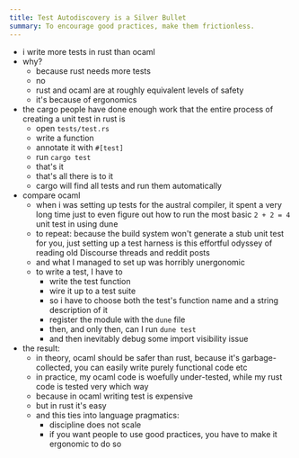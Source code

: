 ```yaml
---
title: Test Autodiscovery is a Silver Bullet
summary: To encourage good practices, make them frictionless.
---
```


- i write more tests in rust than ocaml
- why?
    - because rust needs more tests
    - no
    - rust and ocaml are at roughly equivalent levels of safety
    - it's because of ergonomics
- the cargo people have done enough work that the entire process of creating a unit test in rust is
    - open `tests/test.rs`
    - write a function
    - annotate it with `#[test]`
    - run `cargo test`
    - that's it
    - that's all there is to it
    - cargo will find all tests and run them automatically
- compare ocaml
    - when i was setting up tests for the austral compiler, it spent a very long time just to even figure out how to run the most basic `2 + 2 = 4` unit test in using dune
    - to repeat: because the build system won't generate a stub unit test for you, just setting up a test harness is this effortful odyssey of reading old Discourse threads and reddit posts
    - and what I managed to set up was horribly unergonomic
    - to write a test, I have to
        - write the test function
        - wire it up to a test suite
        - so i have to choose both the test's function name and a string description of it
        - register the module with the `dune` file
        - then, and only then, can I run `dune test`
        - and then inevitably debug some import visibility issue
- the result:
    - in theory, ocaml should be safer than rust, because it's garbage-collected, you can easily write purely functional code etc
    - in practice, my ocaml code is woefully under-tested, while my rust code is tested very which way
    - because in ocaml writing test is expensive
    - but in rust it's easy
    - and this ties into language pragmatics:
        - discipline does not scale
        - if you want people to use good practices, you have to make it ergonomic to do so